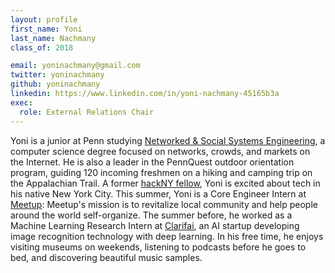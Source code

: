 ```yaml
---
layout: profile
first_name: Yoni
last_name: Nachmany
class_of: 2018

email: yoninachmany@gmail.com
twitter: yoninachmany
github: yoninachmany
linkedin: https://www.linkedin.com/in/yoni-nachmany-45165b3a
exec:
  role: External Relations Chair
---
```


Yoni is a junior at Penn studying [Networked & Social Systems Engineering](http://www.nets.upenn.edu/), a
computer science degree focused on networks, crowds, and markets on the Internet.
He is also a leader in the PennQuest outdoor orientation program, guiding 120
incoming freshmen on a hiking and camping trip on the Appalachian Trail.
A former [hackNY fellow](https://apply.hackny.org/), Yoni is excited about tech in his native New York City.
This summer, Yoni is a Core Engineer Intern at [Meetup](http://www.meetup.com/): Meetup's mission
is to revitalize local community and help people around the world self-organize.
The summer before, he worked as a Machine Learning Research Intern at [Clarifai](http://clarifai.com/),
an AI startup developing image recognition technology with deep learning.
In his free time, he enjoys visiting museums on weekends, listening to podcasts
before he goes to bed, and discovering beautiful music samples.
